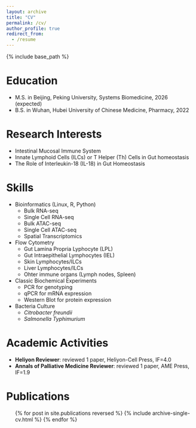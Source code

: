 ```yaml
---
layout: archive
title: "CV"
permalink: /cv/
author_profile: true
redirect_from:
  - /resume
---
```


{% include base_path %}

Education
======
* M.S. in Beijing, Peking University, Systems Biomedicine, 2026 (expected)
* B.S. in Wuhan, Hubei University of Chinese Medicine, Pharmacy, 2022

Research Interests
======
* Intestinal Mucosal Immune System
* Innate Lymphoid Cells (ILCs) or T Helper (Th) Cells in Gut homeostasis
* The Role of Interleukin-18 (IL-18) in Gut Homeostasis

Skills
======
* Bioinformatics (Linux, R, Python)
  * Bulk RNA-seq
  * Single Cell RNA-seq
  * Bulk ATAC-seq
  * Single Cell ATAC-seq
  * Spatial Transcriptomics
* Flow Cytometry
  * Gut Lamina Propria Lyphocyte (LPL)
  * Gut Intraepithelial Lymphocytes (IEL)
  * Skin Lymphocytes/ILCs
  * Liver Lymphocytes/ILCs
  * Ohter immune organs (Lymph nodes, Spleen)
* Classic Biochemical Experiments
  * PCR for genotyping
  * qPCR for mRNA expression
  * Western Blot for protein expression
* Bacteria Culture
  * *Citrobacter freundii*
  * *Salmonella Typhimurium*

Academic Activities
======
* **Heliyon Reviewer**: reviewed 1 paper, Heliyon-Cell Press, IF=4.0
* **Annals of Palliative Medicine Reviewer**: reviewed 1 paper, AME Press, IF=1.9

Publications
======
  <ul>{% for post in site.publications reversed %}
    {% include archive-single-cv.html %}
  {% endfor %}</ul>
   
